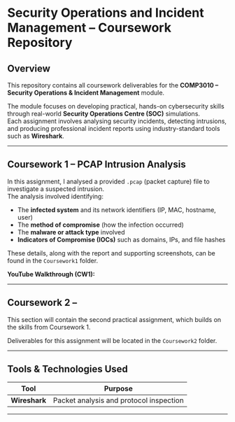 # Security Operations and Incident Management – Coursework Repository

## Overview
This repository contains all coursework deliverables for the **COMP3010 – Security Operations & Incident Management** module.

The module focuses on developing practical, hands-on cybersecurity skills through real-world **Security Operations Centre (SOC)** simulations.  
Each assignment involves analysing security incidents, detecting intrusions, and producing professional incident reports using industry-standard tools such as **Wireshark**.

---

## Coursework 1 – PCAP Intrusion Analysis
In this assignment, I analysed a provided `.pcap` (packet capture) file to investigate a suspected intrusion.  
The analysis involved identifying:
- The **infected system** and its network identifiers (IP, MAC, hostname, user)
- The **method of compromise** (how the infection occurred)
- The **malware or attack type** involved
- **Indicators of Compromise (IOCs)** such as domains, IPs, and file hashes

These details, along with the report and supporting screenshots, can be found in the `Coursework1` folder.

**YouTube Walkthrough (CW1):** 

---

## Coursework 2 – 
This section will contain the second practical assignment, which builds on the skills from Coursework 1.  

Deliverables for this assignment will be located in the `Coursework2` folder.

---

## Tools & Technologies Used
| Tool | Purpose |
|------|----------|
| **Wireshark** | Packet analysis and protocol inspection |
---
